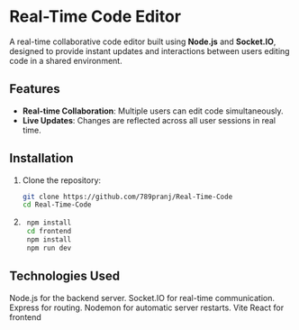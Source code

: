 # Real-Time Code Editor

A real-time collaborative code editor built using **Node.js** and **Socket.IO**, designed to provide instant updates and interactions between users editing code in a shared environment.

## Features

- **Real-time Collaboration**: Multiple users can edit code simultaneously.
- **Live Updates**: Changes are reflected across all user sessions in real time.

## Installation

1. Clone the repository:

   ```bash
   git clone https://github.com/789pranj/Real-Time-Code
   cd Real-Time-Code
2.
   ```bash
    npm install
    cd frontend
    npm install
    npm run dev

## Technologies Used
Node.js for the backend server.
Socket.IO for real-time communication.
Express for routing.
Nodemon for automatic server restarts.
Vite React for frontend
